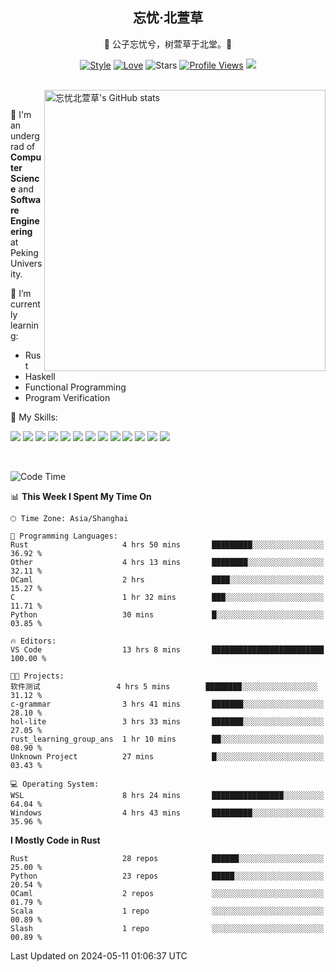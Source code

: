 <div align="center">

## 忘忧·北萱草
  
🌟 公子忘忧兮，树萱草于北堂。🌟 

[![Style](https://img.shields.io/badge/Style-%E5%BF%98%E5%BF%A7%E5%8C%97%E8%90%B1%E8%8D%89-8e48ff)](https://github.com/Wybxc)
[![Love](https://img.shields.io/badge/Love-100%25!-ff69b4)](https://monthly.wybxc.cc)
![Stars](https://img.shields.io/github/stars/Wybxc?affiliations=OWNER%2CCOLLABORATOR&label=Stars)
[![Profile Views](https://komarev.com/ghpvc/?username=Wybxc&color=green)](https://github.com/Wybxc)
![](https://hit.yhype.me/github/profile?user_id=25005856)

</div>

<br/>

<a href="https://github.com/Wybxc/Wybxc">
<img align="right" width="450px" src="https://github.com/Wybxc/metrics/raw/main/merged-stats.svg" alt="忘忧北萱草's GitHub stats" />
</a>

<br />

🏫 I'm an undergrad of **Computer Science** and **Software Engineering** at Peking University.

🌱 I’m currently learning: 
  - Rust
  - Haskell
  - Functional Programming
  - Program Verification

🌟 My Skills:

![](https://img.shields.io/badge/-Python-3e74a2?style=flat-square&logo=Python&logoColor=fff)
![](https://img.shields.io/badge/-TypeScript-3178C6?style=flat-square&logo=TypeScript&logoColor=fff)
![](https://img.shields.io/badge/-Rust-9a7b63?style=flat-square&logo=Rust&logoColor=fff)
![](https://img.shields.io/badge/-C++-ae3a62?style=flat-square&logo=cplusplus&logoColor=fff)
![](https://img.shields.io/badge/-OCaml-ac5e0a?style=flat-square&logo=OCaml&logoColor=fff)
![](https://img.shields.io/badge/-React-2d98ce?style=flat-square&logo=React&logoColor=fff)
![](https://img.shields.io/badge/-FastAPI-009688?style=flat-square&logo=FastAPI&logoColor=fff)
![](https://img.shields.io/badge/-NumPy-5974c9?style=flat-square&logo=NumPy&logoColor=fff)
![](https://img.shields.io/badge/-PyTorch-d6543c?style=flat-square&logo=PyTorch&logoColor=fff)
![](https://img.shields.io/badge/-Nix-2496ED?style=flat-square&logo=NixOS&logoColor=fff)
![](https://img.shields.io/badge/-Neo4j-1c4063?style=flat-square&logo=Neo4j&logoColor=fff)
![](https://img.shields.io/badge/-Ren'Py-bb6365?style=flat-square&logo=RenPy&logoColor=fff)
![](https://img.shields.io/badge/-After%20Effects-090159?style=flat-square&logo=adobeaftereffects&logoColor=fff)

<br />

<!--START_SECTION:waka-->
![Code Time](http://img.shields.io/badge/Code%20Time-1%2C809%20hrs%2033%20mins-blue)

📊 **This Week I Spent My Time On** 

```text
🕑︎ Time Zone: Asia/Shanghai

💬 Programming Languages: 
Rust                     4 hrs 50 mins       █████████░░░░░░░░░░░░░░░░   36.92 % 
Other                    4 hrs 13 mins       ████████░░░░░░░░░░░░░░░░░   32.11 % 
OCaml                    2 hrs               ████░░░░░░░░░░░░░░░░░░░░░   15.27 % 
C                        1 hr 32 mins        ███░░░░░░░░░░░░░░░░░░░░░░   11.71 % 
Python                   30 mins             █░░░░░░░░░░░░░░░░░░░░░░░░   03.85 % 

🔥 Editors: 
VS Code                  13 hrs 8 mins       █████████████████████████   100.00 % 

🐱‍💻 Projects: 
软件测试                 4 hrs 5 mins        ████████░░░░░░░░░░░░░░░░░   31.12 % 
c-grammar                3 hrs 41 mins       ███████░░░░░░░░░░░░░░░░░░   28.10 % 
hol-lite                 3 hrs 33 mins       ███████░░░░░░░░░░░░░░░░░░   27.05 % 
rust_learning_group_ans  1 hr 10 mins        ██░░░░░░░░░░░░░░░░░░░░░░░   08.90 % 
Unknown Project          27 mins             █░░░░░░░░░░░░░░░░░░░░░░░░   03.43 % 

💻 Operating System: 
WSL                      8 hrs 24 mins       ████████████████░░░░░░░░░   64.04 % 
Windows                  4 hrs 43 mins       █████████░░░░░░░░░░░░░░░░   35.96 % 
```

**I Mostly Code in Rust** 

```text
Rust                     28 repos            ██████░░░░░░░░░░░░░░░░░░░   25.00 % 
Python                   23 repos            █████░░░░░░░░░░░░░░░░░░░░   20.54 % 
OCaml                    2 repos             ░░░░░░░░░░░░░░░░░░░░░░░░░   01.79 % 
Scala                    1 repo              ░░░░░░░░░░░░░░░░░░░░░░░░░   00.89 % 
Slash                    1 repo              ░░░░░░░░░░░░░░░░░░░░░░░░░   00.89 % 
```




 Last Updated on 2024-05-11 01:06:37 UTC
<!--END_SECTION:waka-->
